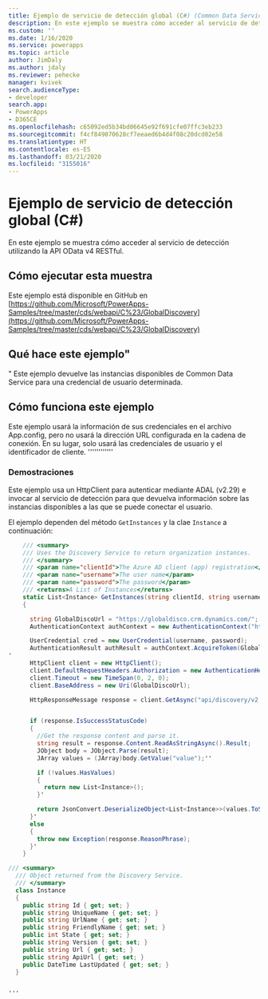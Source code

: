 ```yaml
---
title: Ejemplo de servicio de detección global (C#) (Common Data Service) | Microsoft Docs
description: En este ejemplo se muestra cómo acceder al servicio de detección global utilizando la API OData v4 RESTful
ms.custom: ''
ms.date: 1/16/2020
ms.service: powerapps
ms.topic: article
author: JimDaly
ms.author: jdaly
ms.reviewer: pehecke
manager: kvivek
search.audienceType:
- developer
search.app:
- PowerApps
- D365CE
ms.openlocfilehash: c65092ed5b34bd06645e92f691cfe07ffc3eb233
ms.sourcegitcommit: f4cf849070628cf7eeaed6b4d4f08c20dcd02e58
ms.translationtype: HT
ms.contentlocale: es-ES
ms.lasthandoff: 03/21/2020
ms.locfileid: "3155016"
---
```

# <a name="global-discovery-service-sample-c"></a>Ejemplo de servicio de detección global (C#)

En este ejemplo se muestra cómo acceder al servicio de detección utilizando la API OData v4 RESTful.

## <a name="how-to-run-this-sample"></a>Cómo ejecutar esta muestra

Este ejemplo está disponible en GitHub en [https://github.com/Microsoft/PowerApps-Samples/tree/master/cds/webapi/C%23/GlobalDiscovery](https://github.com/Microsoft/PowerApps-Samples/tree/master/cds/webapi/C%23/GlobalDiscovery)

## <a name="what-this-sample-does"></a>Qué hace este ejemplo"
" Este ejemplo devuelve las instancias disponibles de Common Data Service para una credencial de usuario determinada.

## <a name="how-this-sample-works"></a>Cómo funciona este ejemplo

Este ejemplo usará la información de sus credenciales en el archivo App.config, pero no usará la dirección URL configurada en la cadena de conexión.
En su lugar, solo usará las credenciales de usuario y el identificador de cliente.
''''''''''''
### <a name="demonstrates"></a>Demostraciones

Este ejemplo usa un HttpClient para autenticar mediante ADAL (v2.29) e invocar al servicio de detección para que devuelva información sobre las instancias disponibles a las que se puede conectar el usuario.

El ejemplo dependen del método `GetInstances` y la clae `Instance` a continuación:

```csharp    
    /// <summary>
    /// Uses the Discovery Service to return organization instances.
    /// </summary>
    /// <param name="clientId">The Azure AD client (app) registration</param>
    /// <param name="username">The user name</param>
    /// <param name="password">The password</param>
    /// <returns>A List of Instances</returns>
    static List<Instance> GetInstances(string clientId, string username, string password)
    {

      string GlobalDiscoUrl = "https://globaldisco.crm.dynamics.com/";
      AuthenticationContext authContext = new AuthenticationContext("https://login.microsoftonline.com", false);

      UserCredential cred = new UserCredential(username, password);
      AuthenticationResult authResult = authContext.AcquireToken(GlobalDiscoUrl, clientId, cred);
'
      HttpClient client = new HttpClient();
      client.DefaultRequestHeaders.Authorization = new AuthenticationHeaderValue("Bearer", authResult.AccessToken);
      client.Timeout = new TimeSpan(0, 2, 0);
      client.BaseAddress = new Uri(GlobalDiscoUrl);

      HttpResponseMessage response = client.GetAsync("api/discovery/v2.0/Instances", HttpCompletionOption.ResponseHeadersRead).Result;


      if (response.IsSuccessStatusCode)
      {
        //Get the response content and parse it.
        string result = response.Content.ReadAsStringAsync().Result;
        JObject body = JObject.Parse(result);
        JArray values = (JArray)body.GetValue("value");''

        if (!values.HasValues)
        {
          return new List<Instance>();
        }'

        return JsonConvert.DeserializeObject<List<Instance>>(values.ToString());
      }'
      else
      {
        throw new Exception(response.ReasonPhrase);
      }'
    }
```


```csharp
/// <summary>
  /// Object returned from the Discovery Service.
  /// </summary>
  class Instance
  {
    public string Id { get; set; }
    public string UniqueName { get; set; }
    public string UrlName { get; set; }
    public string FriendlyName { get; set; }
    public int State { get; set; }
    public string Version { get; set; }
    public string Url { get; set; }
    public string ApiUrl { get; set; }
    public DateTime LastUpdated { get; set; }
  }
```

                                                                                                                    '''